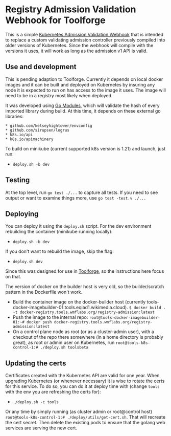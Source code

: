 # Registry Admission Validation Webhook for Toolforge

This is a simple [Kubernetes Admission Validation Webhook](https://kubernetes.io/docs/reference/access-authn-authz/extensible-admission-controllers/#what-are-admission-webhooks) that is intended to replace
a custom validating admission controller previously compiled into older versions of
Kubernetes.  Since the webhook will compile with the versions it uses, it will work
as long as the admission v1 API is valid.

## Use and development

This is pending adaption to Toolforge.  Currently it depends on local docker images and it
can be built and deployed on Kubernetes by insuring any node it is expected to run on
has access to the image it uses.  The image will need to be in a registry most likely when deployed.

It was developed using [Go Modules](https://github.com/golang/go/wiki/Modules), which will
validate the hash of every imported library during build.  At this time, it depends on
these external go libraries:

	* github.com/kelseyhightower/envconfig
	* github.com/sirupsen/logrus
	* k8s.io/api
	* k8s.io/apimachinery

To build on minikube (current supported k8s version is 1.21) and launch, just run:
* `deploy.sh -b dev`

## Testing

At the top level, run `go test ./...` to capture all tests.  If you need to see output
or want to examine things more, use `go test -test.v ./...`

## Deploying

You can deploy it using the `deploy.sh` script.
For the dev environment rebuilding the container (minikube running locally):
* `deploy.sh -b dev`

If you don't want to rebuild the image, skip the flag:
* `deploy.sh dev`

Since this was designed for use in [Toolforge](https://wikitech.wikimedia.org/wiki/Portal:Toolforge "Toolforge Portal"), so the instructions here focus on that.

The version of docker on the builder host is very old, so the builder/scratch pattern in
the Dockerfile won't work.

* Build the container image on the docker-builder host (currently tools-docker-imagebuilder-01.tools.eqiad1.wikimedia.cloud). `$ docker build . -t docker-registry.tools.wmflabs.org/registry-admission:latest`
* Push the image to the internal repo: `root@tools-docker-imagebuilder-01:~# docker push docker-registry.tools.wmflabs.org/registry-admission:latest`
* On a control plane node as root (or as a cluster-admin user), with a checkout of the repo there somewhere (in a home directory is probably great), as root or admin user on Kubernetes, run `root@tools-k8s-control-1:# ./deploy.sh toolsbeta`


## Updating the certs

Certificates created with the Kubernetes API are valid for one year. When upgrading Kubernetes (or whenever necessary)
it is wise to rotate the certs for this service. To do so, you can do it at deploy time with (change `tools` with the env you are refreshing the certs for):

* `./deploy.sh -c tools`

Or any time by simply running (as cluster admin or root@control host) `root@tools-k8s-control-1:# ./deploy/utils/get-cert.sh`. That will recreate the cert secret. Then delete the existing pods to ensure
that the golang web services are serving the new cert.
